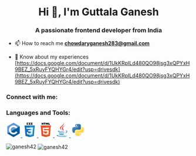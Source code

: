 <h1 align="center">Hi 👋, I'm Guttala Ganesh</h1>
<h3 align="center">A passionate frontend developer from India</h3>

- 📫 How to reach me **chowdaryganesh283@gmail.com**

- 📄 Know about my experiences [https://docs.google.com/document/d/1UkKRpILd480QO98jsg3xQPYxH9BEZ_5xRuyFYQHYGr4/edit?usp=drivesdk](https://docs.google.com/document/d/1UkKRpILd480QO98jsg3xQPYxH9BEZ_5xRuyFYQHYGr4/edit?usp=drivesdk)

<h3 align="left">Connect with me:</h3>
<p align="left">
</p>

<h3 align="left">Languages and Tools:</h3>
<p align="left"> <a href="https://www.cprogramming.com/" target="_blank" rel="noreferrer"> <img src="https://raw.githubusercontent.com/devicons/devicon/master/icons/c/c-original.svg" alt="c" width="40" height="40"/> </a> <a href="https://www.w3schools.com/css/" target="_blank" rel="noreferrer"> <img src="https://raw.githubusercontent.com/devicons/devicon/master/icons/css3/css3-original-wordmark.svg" alt="css3" width="40" height="40"/> </a> <a href="https://www.w3.org/html/" target="_blank" rel="noreferrer"> <img src="https://raw.githubusercontent.com/devicons/devicon/master/icons/html5/html5-original-wordmark.svg" alt="html5" width="40" height="40"/> </a> <a href="https://www.java.com" target="_blank" rel="noreferrer"> <img src="https://raw.githubusercontent.com/devicons/devicon/master/icons/java/java-original.svg" alt="java" width="40" height="40"/> </a> <a href="https://www.python.org" target="_blank" rel="noreferrer"> <img src="https://raw.githubusercontent.com/devicons/devicon/master/icons/python/python-original.svg" alt="python" width="40" height="40"/> </a> </p>

<p><img align="left" src="https://github-readme-stats.vercel.app/api/top-langs?username=ganesh42&show_icons=true&locale=en&layout=compact" alt="ganesh42" /></p>

<p>&nbsp;<img align="center" src="https://github-readme-stats.vercel.app/api?username=ganesh42&show_icons=true&locale=en" alt="ganesh42" /></p>
